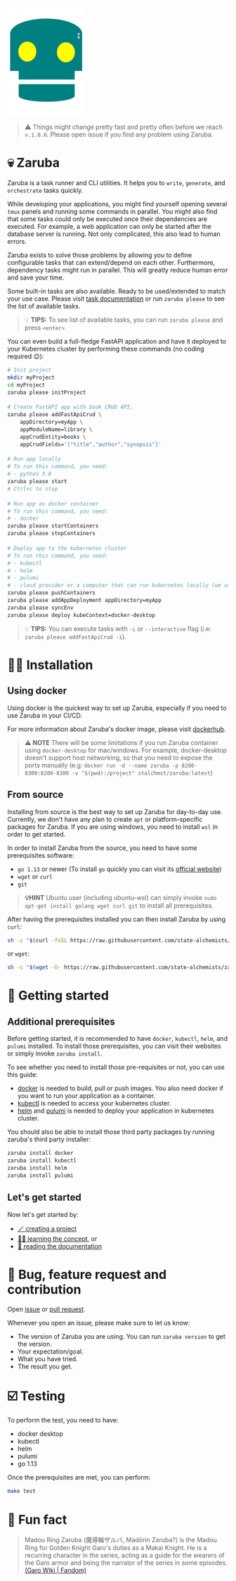 ![zaruba-logo](arts/zaruba-250.png)

> ⚠️ Things might change pretty fast and pretty often before we reach `v.1.0.0`. Please open issue if you find any problem using Zaruba.

# 💀 Zaruba 

Zaruba is a task runner and CLI utilities. It helps you to `write`, `generate`, and `orchestrate` tasks quickly.

While developing your applications, you might find yourself opening several `tmux` panels and running some commands in parallel. You might also find that some tasks could only be executed once their dependencies are executed. For example, a web application can only be started after the database server is running. Not only complicated, this also lead to human errors.

Zaruba exists to solve those problems by allowing you to define configurable tasks that can extend/depend on each other. Furthermore, dependency tasks might run in parallel. This will greatly reduce human error and save your time.

Some built-in tasks are also available. Ready to be used/extended to match your use case. Please visit [task documentation](docs/tasks/README.md) or run `zaruba please` to see the list of available tasks.

> 💡 __TIPS:__  To see list of available tasks, you can run `zaruba please` and press `<enter>`

You can even build a full-fledge FastAPI application and have it deployed to your Kubernetes cluster by performing these commands (no coding required 😉):

```sh
# Init project
mkdir myProject
cd myProject
zaruba please initProject

# Create FastAPI app with book CRUD API.
zaruba please addFastApiCrud \
    appDirectory=myApp \
    appModuleName=library \
    appCrudEntity=books \
    appCrudFields='["title","author","synopsis"]'

# Run app locally 
# To run this command, you need:
# - python 3.8
zaruba please start
# Ctrl+c to stop

# Run app as docker container
# To run this command, you need:
# - docker
zaruba please startContainers
zaruba please stopContainers

# Deploy app to the kubernetes cluster
# To run this command, you need:
# - kubectl
# - helm
# - pulumi
# - cloud provider or a computer that can run kubernetes locally (we use docker-desktop in this example)
zaruba please pushContainers
zaruba please addAppDeployment appDirectory=myApp
zaruba please syncEnv
zaruba please deploy kubeContext=docker-desktop
```

> 💡 __TIPS:__ You can execute tasks with `-i` or `--interactive` flag (i.e: `zaruba please addFastApiCrud -i`).


# 👨‍💻 Installation

## Using docker

Using docker is the quickest way to set up Zaruba, especially if you need to use Zaruba in your CI/CD.

For more information about Zaruba's docker image, please visit [dockerhub](https://hub.docker.com/repository/docker/stalchmst/zaruba).

> **⚠️ NOTE** There will be some limitations if you run Zaruba container using `docker-desktop` for mac/windows. For example, docker-desktop doesn't support host networking, so that you need to expose the ports manually (e.g: `docker run -d --name zaruba -p 8200-8300:8200-8300 -v "$(pwd):/project" stalchmst/zaruba:latest`)

## From source

Installing from source is the best way to set up Zaruba for day-to-day use. Currently, we don't have any plan to create `apt` or platform-specific packages for Zaruba. If you are using windows, you need to install `wsl` in order to get started.

In order to install Zaruba from the source, you need to have some prerequisites software:

* `go 1.13` or newer (To install `go` quickly you can visit its [official website](https://golang.org/doc/install))
* `wget` or `curl`
* `git`

> **💡HINT** Ubuntu user (including ubuntu-wsl) can simply invoke `sudo apt-get install golang wget curl git` to install all prerequisites.

After having the prerequisites installed you can then install Zaruba by using `curl`:

```sh
sh -c "$(curl -fsSL https://raw.githubusercontent.com/state-alchemists/zaruba/master/install.sh)"
```

 or `wget`:

 ```sh
sh -c "$(wget -O- https://raw.githubusercontent.com/state-alchemists/zaruba/master/install.sh)"
```

# 📜 Getting started

## Additional prerequisites

Before getting started, it is recommended to have `docker`, `kubectl`, `helm`, and `pulumi` installed. To install those prerequisites, you can visit their websites or simply invoke `zaruba install`.

To see whether you need to install those pre-requisites or not, you can use this guide:

* [docker](https://www.docker.com/get-started) is needed to build, pull or push images. You also need docker if you want to run your application as a container.
* [kubectl](https://kubernetes.io/docs/home/#learn-how-to-use-kubernetes) is needed to access your kubernetes cluster.
* [helm](https://helm.sh/) and [pulumi](https://www.pulumi.com/) is needed to deploy your application in kubernetes cluster.

You should also be able to install those third party packages by running zaruba's third party installer:

```sh
zaruba install docker
zaruba install kubectl
zaruba install helm
zaruba install pulumi
```

## Let's get started

Now let's get started by:
* [🪄 creating a project](docs/use-cases/creating-a-project.md)
* [🧙‍♂️ learning the concept](docs/core-concept/README.md), or 
* [📖 reading the documentation](docs/README.md)


# 🐞 Bug, feature request and contribution

Open [issue](https://github.com/state-alchemists/zaruba/issues) or [pull request](https://github.com/state-alchemists/zaruba/pulls).

Whenever you open an issue, please make sure to let us know:

* The version of Zaruba you are using. You can run `zaruba version` to get the version.
* Your expectation/goal.
* What you have tried.
* The result you get.

# ☑️ Testing

To perform the test, you need to have:

* docker desktop
* kubectl
* helm
* pulumi
* go 1.13

Once the prerequisites are met, you can perform:

```sh
make test
```

# 🎉 Fun fact

> Madou Ring Zaruba (魔導輪ザルバ, Madōrin Zaruba?) is the Madou Ring for Golden Knight Garo's duties as a Makai Knight. He is a recurring character in the series, acting as a guide for the wearers of the Garo armor and being the narrator of the series in some episodes. [(Garo Wiki | Fandom)](https://garoseries.fandom.com/wiki/Zaruba)
